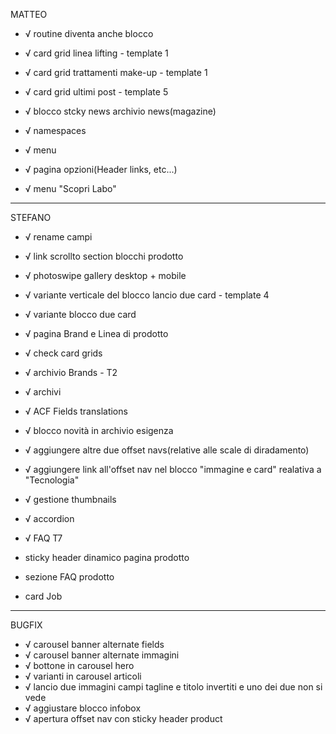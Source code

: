 MATTEO

- √ routine diventa anche blocco
- √ card grid linea lifting - template 1
- √ card grid trattamenti make-up - template 1
- √ card grid ultimi post - template 5
- √ blocco stcky news archivio news(magazine)

- √ namespaces
- √ menu
- √ pagina opzioni(Header links, etc...)
- √ menu "Scopri Labo"



----------



STEFANO

- √ rename campi
- √ link scrollto section blocchi prodotto
- √ photoswipe gallery desktop + mobile
- √ variante verticale del blocco lancio due card - template 4
- √ variante blocco due card
- √ pagina Brand e Linea di prodotto
- √ check card grids
- √ archivio Brands - T2
- √ archivi
- √ ACF Fields translations
- √ blocco novità in archivio esigenza
- √ aggiungere altre due offset navs(relative alle scale di diradamento)
- √ aggiungere link all'offset nav nel blocco "immagine e card" realativa a "Tecnologia"
- √ gestione thumbnails
- √ accordion
- √ FAQ T7

- sticky header dinamico pagina prodotto
- sezione FAQ prodotto

- card Job



----------



BUGFIX

- √ carousel banner alternate fields
- √ carousel banner alternate immagini
- √ bottone in carousel hero
- √ varianti in carousel articoli
- √ lancio due immagini campi tagline e titolo invertiti e uno dei due non si vede
- √ aggiustare blocco infobox
- √ apertura offset nav con sticky header product
